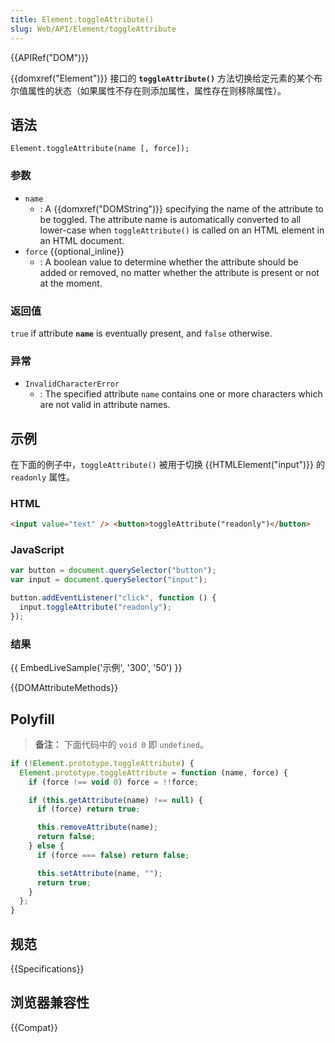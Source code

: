 ```yaml
---
title: Element.toggleAttribute()
slug: Web/API/Element/toggleAttribute
---
```


{{APIRef("DOM")}}

{{domxref("Element")}} 接口的 **`toggleAttribute()`** 方法切换给定元素的某个布尔值属性的状态（如果属性不存在则添加属性，属性存在则移除属性）。

## 语法

```
Element.toggleAttribute(name [, force]);
```

### 参数

- `name`
  - : A {{domxref("DOMString")}} specifying the name of the attribute to be toggled. The attribute name is automatically converted to all lower-case when `toggleAttribute()` is called on an HTML element in an HTML document.
- `force` {{optional_inline}}
  - : A boolean value to determine whether the attribute should be added or removed, no matter whether the attribute is present or not at the moment.

### 返回值

`true` if attribute **`name`** is eventually present, and `false` otherwise.

### 异常

- `InvalidCharacterError`
  - : The specified attribute `name` contains one or more characters which are not valid in attribute names.

## 示例

在下面的例子中，`toggleAttribute()` 被用于切换 {{HTMLElement("input")}} 的 `readonly` 属性。

### HTML

```html
<input value="text" /> <button>toggleAttribute("readonly")</button>
```

### JavaScript

```js
var button = document.querySelector("button");
var input = document.querySelector("input");

button.addEventListener("click", function () {
  input.toggleAttribute("readonly");
});
```

### 结果

{{ EmbedLiveSample('示例', '300', '50') }}

{{DOMAttributeMethods}}

## Polyfill

> **备注：** 下面代码中的 `void 0` 即 `undefined`。

```js
if (!Element.prototype.toggleAttribute) {
  Element.prototype.toggleAttribute = function (name, force) {
    if (force !== void 0) force = !!force;

    if (this.getAttribute(name) !== null) {
      if (force) return true;

      this.removeAttribute(name);
      return false;
    } else {
      if (force === false) return false;

      this.setAttribute(name, "");
      return true;
    }
  };
}
```

## 规范

{{Specifications}}

## 浏览器兼容性

{{Compat}}
